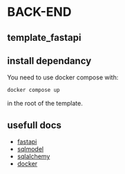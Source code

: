 # BACK-END
## template_fastapi

## install dependancy

You need to use docker compose with:
```sh
docker compose up
```
in the root of the template.



## usefull docs

- [fastapi](https://fastapi.tiangolo.com/)
- [sqlmodel](https://sqlmodel.tiangolo.com/)
- [sqlalchemy](https://docs.sqlalchemy.org/en/20/)
- [docker](https://docs.docker.com/)
